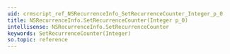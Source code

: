 ```yaml
---
uid: crmscript_ref_NSRecurrenceInfo_SetRecurrenceCounter_Integer_p_0
title: NSRecurrenceInfo.SetRecurrenceCounter(Integer p_0)
intellisense: NSRecurrenceInfo.SetRecurrenceCounter
keywords: SetRecurrenceCounter(Integer)
so.topic: reference
---
```





